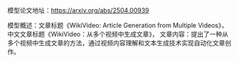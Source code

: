 模型论文地址：https://arxiv.org/abs/2504.00939

模型概述：文章标题《WikiVideo: Article Generation from Multiple Videos》，
中文文章标题《WikiVideo：从多个视频中生成文章》，
文章内容：提出了一种从多个视频中生成文章的方法，通过视频内容理解和文本生成技术实现自动化文章创作。
